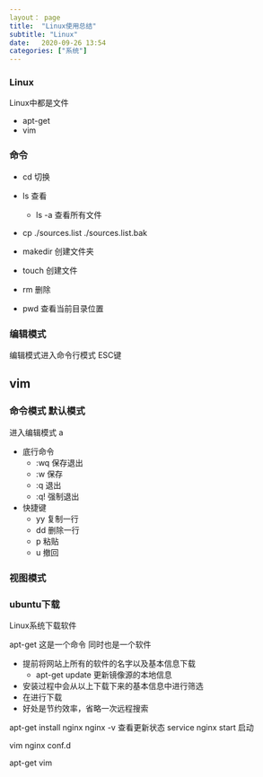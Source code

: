 ```yaml
---
layout： page
title:  "Linux使用总结"
subtitle: "Linux"
date:   2020-09-26 13:54
categories: ["系统"]
---
```


### Linux

Linux中都是文件

- apt-get
- vim


### 命令

 - cd 切换
 - ls 查看
	 - ls -a 查看所有文件
 - cp ./sources.list ./sources.list.bak
	
 - makedir  创建文件夹
 - touch	创建文件
 - rm 		删除
 - pwd		查看当前目录位置
### 编辑模式

编辑模式进入命令行模式 ESC键

## vim
### 命令模式 默认模式

进入编辑模式 a

 - 底行命令
 	- :wq 保存退出
 	- :w 保存
 	- :q 退出
 	- :q! 强制退出
 - 快捷键
 	- yy 复制一行
 	- dd 删除一行
 	- p  粘贴
 	- u 撤回

### 视图模式

### ubuntu下载

Linux系统下载软件

apt-get  这是一个命令 同时也是一个软件
 
 - 提前将网站上所有的软件的名字以及基本信息下载
	 - apt-get update 更新镜像源的本地信息
 - 安装过程中会从以上下载下来的基本信息中进行筛选
 - 在进行下载
 - 好处是节约效率，省略一次远程搜索 

apt-get install nginx
nginx -v  查看更新状态
service nginx start 启动

vim nginx conf.d

apt-get vim
